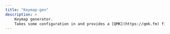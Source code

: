 ```yaml
---
title: "Keymap-gen"
description: >
    Keymap generator.
    Takes some configuration in and provides a [QMK](https://qmk.fm) firmware source code, an [XKB](https://www.x.org/wiki/XKB/) layout description, and an SVG reference card.
---
```

